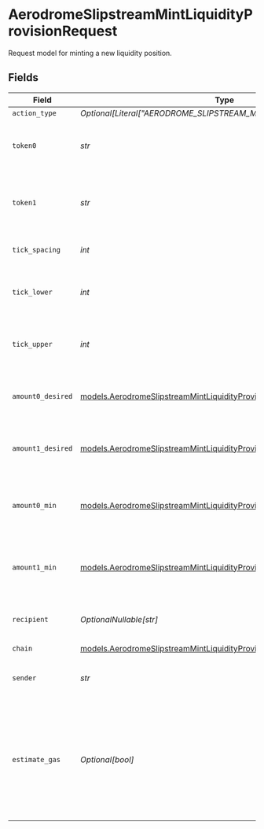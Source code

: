 # AerodromeSlipstreamMintLiquidityProvisionRequest

Request model for minting a new liquidity position.


## Fields

| Field                                                                                                                                                | Type                                                                                                                                                 | Required                                                                                                                                             | Description                                                                                                                                          | Example                                                                                                                                              |
| ---------------------------------------------------------------------------------------------------------------------------------------------------- | ---------------------------------------------------------------------------------------------------------------------------------------------------- | ---------------------------------------------------------------------------------------------------------------------------------------------------- | ---------------------------------------------------------------------------------------------------------------------------------------------------- | ---------------------------------------------------------------------------------------------------------------------------------------------------- |
| `action_type`                                                                                                                                        | *Optional[Literal["AERODROME_SLIPSTREAM_MINT_LIQUIDITY_PROVISION"]]*                                                                                 | :heavy_minus_sign:                                                                                                                                   | N/A                                                                                                                                                  |                                                                                                                                                      |
| `token0`                                                                                                                                             | *str*                                                                                                                                                | :heavy_check_mark:                                                                                                                                   | The symbol or address of the first token in the pair.                                                                                                | WETH                                                                                                                                                 |
| `token1`                                                                                                                                             | *str*                                                                                                                                                | :heavy_check_mark:                                                                                                                                   | The symbol or address of the second token in the pair.                                                                                               | USDC                                                                                                                                                 |
| `tick_spacing`                                                                                                                                       | *int*                                                                                                                                                | :heavy_check_mark:                                                                                                                                   | The tick spacing of the pool                                                                                                                         | 100                                                                                                                                                  |
| `tick_lower`                                                                                                                                         | *int*                                                                                                                                                | :heavy_check_mark:                                                                                                                                   | The lower tick of the range to mint the position in                                                                                                  | -1000                                                                                                                                                |
| `tick_upper`                                                                                                                                         | *int*                                                                                                                                                | :heavy_check_mark:                                                                                                                                   | The upper tick of the range to mint the position in                                                                                                  | 1000                                                                                                                                                 |
| `amount0_desired`                                                                                                                                    | [models.AerodromeSlipstreamMintLiquidityProvisionRequestAmount0Desired](../models/aerodromeslipstreammintliquidityprovisionrequestamount0desired.md) | :heavy_check_mark:                                                                                                                                   | The desired amount of the first token to deposit                                                                                                     | 1.5                                                                                                                                                  |
| `amount1_desired`                                                                                                                                    | [models.AerodromeSlipstreamMintLiquidityProvisionRequestAmount1Desired](../models/aerodromeslipstreammintliquidityprovisionrequestamount1desired.md) | :heavy_check_mark:                                                                                                                                   | The desired amount of the second token to deposit                                                                                                    | 1.7                                                                                                                                                  |
| `amount0_min`                                                                                                                                        | [models.AerodromeSlipstreamMintLiquidityProvisionRequestAmount0Min](../models/aerodromeslipstreammintliquidityprovisionrequestamount0min.md)         | :heavy_check_mark:                                                                                                                                   | The minimum amount of the first token to deposit                                                                                                     | 1.4                                                                                                                                                  |
| `amount1_min`                                                                                                                                        | [models.AerodromeSlipstreamMintLiquidityProvisionRequestAmount1Min](../models/aerodromeslipstreammintliquidityprovisionrequestamount1min.md)         | :heavy_check_mark:                                                                                                                                   | The minimum amount of the second token to deposit                                                                                                    | 1.6                                                                                                                                                  |
| `recipient`                                                                                                                                          | *OptionalNullable[str]*                                                                                                                              | :heavy_minus_sign:                                                                                                                                   | The address that will receive the LP tokens                                                                                                          | 0x29F20a192328eF1aD35e1564aBFf4Be9C5ce5f7B                                                                                                           |
| `chain`                                                                                                                                              | [models.AerodromeSlipstreamMintLiquidityProvisionRequestChain](../models/aerodromeslipstreammintliquidityprovisionrequestchain.md)                   | :heavy_check_mark:                                                                                                                                   | N/A                                                                                                                                                  |                                                                                                                                                      |
| `sender`                                                                                                                                             | *str*                                                                                                                                                | :heavy_check_mark:                                                                                                                                   | The address of the transaction sender.                                                                                                               | 0x29F20a192328eF1aD35e1564aBFf4Be9C5ce5f7B                                                                                                           |
| `estimate_gas`                                                                                                                                       | *Optional[bool]*                                                                                                                                     | :heavy_minus_sign:                                                                                                                                   | Determines whether to estimate gas costs for transactions, also verifying that the transaction can be successfully executed.                         |                                                                                                                                                      |